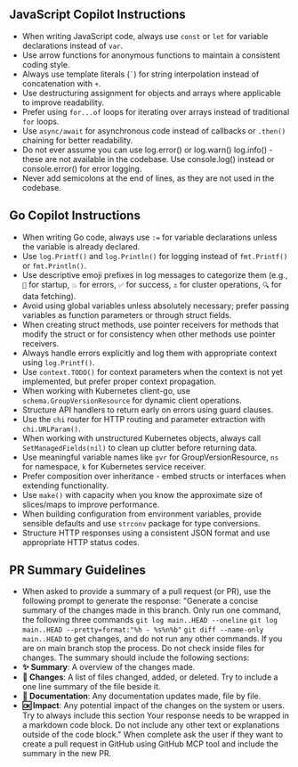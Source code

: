## JavaScript Copilot Instructions

- When writing JavaScript code, always use `const` or `let` for variable declarations instead of `var`.
- Use arrow functions for anonymous functions to maintain a consistent coding style.
- Always use template literals (`` ` ``) for string interpolation instead of concatenation with `+`.
- Use destructuring assignment for objects and arrays where applicable to improve readability.
- Prefer using `for...of` loops for iterating over arrays instead of traditional `for` loops.
- Use `async/await` for asynchronous code instead of callbacks or `.then()` chaining for better readability.
- Do not ever assume you can use log.error() or log.warn() log.info() - these are not available in the codebase. Use console.log() instead or console.error() for error logging.
- Never add semicolons at the end of lines, as they are not used in the codebase.

## Go Copilot Instructions

- When writing Go code, always use `:=` for variable declarations unless the variable is already declared.
- Use `log.Printf()` and `log.Println()` for logging instead of `fmt.Printf()` or `fmt.Println()`.
- Use descriptive emoji prefixes in log messages to categorize them (e.g., `🚀` for startup, `💥` for errors, `✅` for success, `⚓` for cluster operations, `🔍` for data fetching).
- Avoid using global variables unless absolutely necessary; prefer passing variables as function parameters or through struct fields.
- When creating struct methods, use pointer receivers for methods that modify the struct or for consistency when other methods use pointer receivers.
- Always handle errors explicitly and log them with appropriate context using `log.Printf()`.
- Use `context.TODO()` for context parameters when the context is not yet implemented, but prefer proper context propagation.
- When working with Kubernetes client-go, use `schema.GroupVersionResource` for dynamic client operations.
- Structure API handlers to return early on errors using guard clauses.
- Use the `chi` router for HTTP routing and parameter extraction with `chi.URLParam()`.
- When working with unstructured Kubernetes objects, always call `SetManagedFields(nil)` to clean up clutter before returning data.
- Use meaningful variable names like `gvr` for GroupVersionResource, `ns` for namespace, `k` for Kubernetes service receiver.
- Prefer composition over inheritance - embed structs or interfaces when extending functionality.
- Use `make()` with capacity when you know the approximate size of slices/maps to improve performance.
- When building configuration from environment variables, provide sensible defaults and use `strconv` package for type conversions.
- Structure HTTP responses using a consistent JSON format and use appropriate HTTP status codes.

## PR Summary Guidelines

- When asked to provide a summary of a pull request (or PR), use the following prompt to generate the response:
  "Generate a concise summary of the changes made in this branch. Only run one command, the following three commands `git log main..HEAD --oneline` `git log main..HEAD --pretty=format:"%h - %s%n%b"` `git diff --name-only main..HEAD` to get changes, and do not run any other commands. If you are on main branch stop the process. Do not check inside files for changes. The summary should include the following sections:
- **✨ Summary**: A overview of the changes made.
- **🔧 Changes**: A list of files changed, added, or deleted. Try to include a one line summary of the file beside it.
- **📝 Documentation**: Any documentation updates made, file by file.
- **🆗 Impact**: Any potential impact of the changes on the system or users. Try to always include this section
  Your response needs to be wrapped in a markdown code block. Do not include any other text or explanations outside of the code block." When complete ask the user if they want to create a pull request in GitHub using GitHub MCP tool and include the summary in the new PR.
